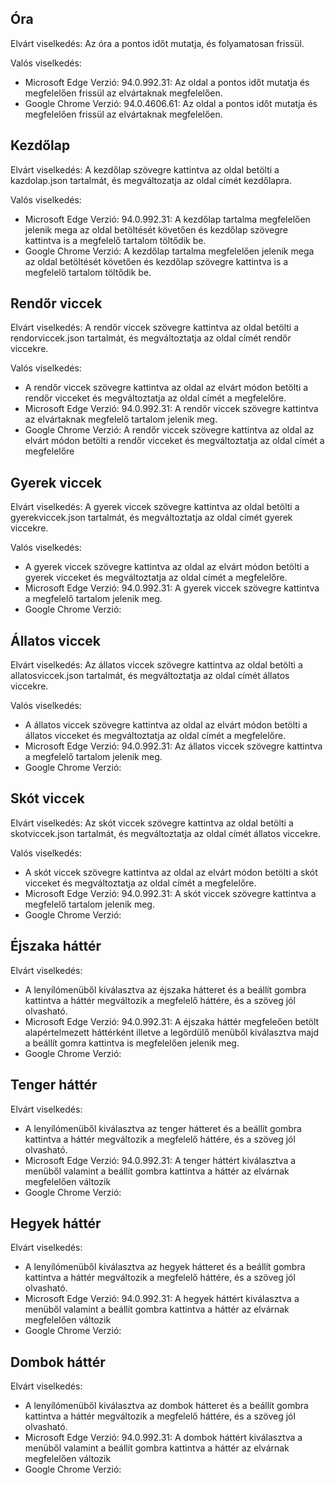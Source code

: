 
Óra
---

Elvárt viselkedés: Az óra a pontos időt mutatja, és folyamatosan frissül.

Valós viselkedés: 
- Microsoft Edge Verzió: 94.0.992.31: Az oldal a pontos időt mutatja és megfelelően frissül az elvártaknak megfelelően.
- Google Chrome Verzió: 94.0.4606.61: Az oldal a pontos időt mutatja és megfelelően frissül az elvártaknak megfelelően.

Kezdőlap
--------

Elvárt viselkedés: A kezdőlap szövegre kattintva az oldal betölti a kazdolap.json tartalmát, és megváltozatja az oldal címét kezdőlapra.

Valós viselkedés: 
- Microsoft Edge Verzió: 94.0.992.31: A kezdőlap tartalma megfelelően jelenik mega az oldal betöltését követően és kezdőlap szövegre kattintva is a megfelelő tartalom töltődik be.
- Google Chrome Verzió: A kezdőlap tartalma megfelelően jelenik mega az oldal betöltését követően és kezdőlap szövegre kattintva is a megfelelő tartalom töltődik be.

Rendőr viccek
-------------

Elvárt viselkedés: A rendőr viccek szövegre kattintva az oldal betölti a rendorviccek.json tartalmát, és megváltoztatja az oldal címét rendőr viccekre.

Valós viselkedés:
- A rendőr viccek szövegre kattintva az oldal az elvárt módon betölti a rendőr vicceket és megváltoztatja az oldal címét a megfelelőre.
- Microsoft Edge Verzió: 94.0.992.31: A rendőr viccek szövegre kattintva az elvártaknak megfelelő tartalom jelenik meg. 
- Google Chrome Verzió: A rendőr viccek szövegre kattintva az oldal az elvárt módon betölti a rendőr vicceket és megváltoztatja az oldal címét a megfelelőre

Gyerek viccek
-------------

Elvárt viselkedés: A gyerek viccek szövegre kattintva az oldal betölti a gyerekviccek.json tartalmát, és megváltoztatja az oldal címét gyerek viccekre.

Valós viselkedés:
- A gyerek viccek szövegre kattintva az oldal az elvárt módon betölti a gyerek vicceket és megváltoztatja az oldal címét a megfelelőre.
- Microsoft Edge Verzió: 94.0.992.31: A gyerek viccek szövegre kattintva a megfelelő tartalom jelenik meg.
- Google Chrome Verzió:

Állatos viccek
--------------

Elvárt viselkedés: Az állatos viccek szövegre kattintva az oldal betölti a allatosviccek.json tartalmát, és megváltoztatja az oldal címét állatos viccekre.

Valós viselkedés:
- A állatos viccek szövegre kattintva az oldal az elvárt módon betölti a állatos vicceket és megváltoztatja az oldal címét a megfelelőre.
- Microsoft Edge Verzió: 94.0.992.31: Az állatos viccek szövegre kattintva a megfelelő tartalom jelenik meg.
- Google Chrome Verzió:

Skót viccek
--------------

Elvárt viselkedés: Az skót viccek szövegre kattintva az oldal betölti a skotviccek.json tartalmát, és megváltoztatja az oldal címét állatos viccekre.

Valós viselkedés:
- A skót viccek szövegre kattintva az oldal az elvárt módon betölti a skót vicceket és megváltoztatja az oldal címét a megfelelőre.
- Microsoft Edge Verzió: 94.0.992.31: A skót viccek szövegre kattintva a megfelelő tartalom jelenik meg.
- Google Chrome Verzió:

Éjszaka háttér
------

Elvárt viselkedés:
- A lenyílómenüből kiválasztva az éjszaka hátteret és a beállít gombra kattintva a háttér megváltozik a megfelelő háttére, és a szöveg jól olvasható.
- Microsoft Edge Verzió: 94.0.992.31: A éjszaka háttér megfeleően betölt alapértelmezett háttérként illetve a legördülő menüből kiválasztva majd a beállít gomra kattintva is megfelelően jelenik meg.
- Google Chrome Verzió:

Tenger háttér
------

Elvárt viselkedés:
- A lenyílómenüből kiválasztva az tenger hátteret és a beállít gombra kattintva a háttér megváltozik a megfelelő háttére, és a szöveg jól olvasható.
- Microsoft Edge Verzió: 94.0.992.31: A tenger háttért kiválasztva a menüből valamint a beállít gombra kattintva a háttér az elvárnak megfelelően változik
- Google Chrome Verzió:

Hegyek háttér
------

Elvárt viselkedés: 
- A lenyílómenüből kiválasztva az hegyek hátteret és a beállít gombra kattintva a háttér megváltozik a megfelelő háttére, és a szöveg jól olvasható.
- Microsoft Edge Verzió: 94.0.992.31: A hegyek háttért kiválasztva a menüből valamint a beállít gombra kattintva a háttér az elvárnak megfelelően változik
- Google Chrome Verzió:

Dombok háttér
------

Elvárt viselkedés:
- A lenyílómenüből kiválasztva az dombok hátteret és a beállít gombra kattintva a háttér megváltozik a megfelelő háttére, és a szöveg jól olvasható.
- Microsoft Edge Verzió: 94.0.992.31: A dombok háttért kiválasztva a menüből valamint a beállít gombra kattintva a háttér az elvárnak megfelelően változik
- Google Chrome Verzió: